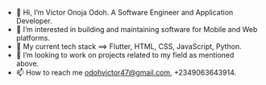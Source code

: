 - 👋 Hi, I’m Victor Onoja Odoh. A Software Engineer and Application Developer.
- 👀 I’m interested in building and maintaining software for Mobile and Web platforms.
- 🌱 My current tech stack ==> Flutter, HTML, CSS, JavaScript, Python.
- 💞️ I’m looking to work on projects related to my field as mentioned above.
- 📫 How to reach me odohvictor47@gmail.com, +2349063643914.

<!---
victor-onoja/victor-onoja is a ✨ special ✨ repository because its `README.md` (this file) appears on your GitHub profile.
You can click the Preview link to take a look at your changes.
--->

